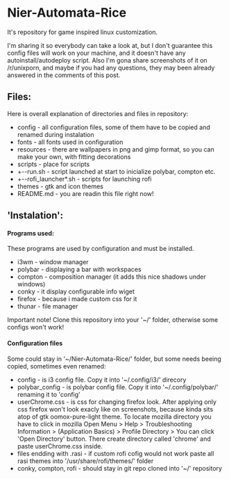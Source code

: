 # Nier-Automata-Rice
It's repository for game inspired linux customization.

I'm sharing it so everybody can take a look at, but I don't guarantee this config files will work on your machine, and it doesn't have any autoinstall/autodeploy script.
Also I'm gona share screenshots of it on /r/unixporn, and maybe if you had any questions, they may been already answered in the comments of this post.

<insert images here>

## Files:
Here is overall explanation of directories and files in repository:
 * config - all configuration files, some of them have to be copied and renamed during instalation
 * fonts - all fonts used in configuration
 * resources - there are wallpapers in png and gimp format, so you can make your own, with fitting decorations
 * scripts - place for scripts
 * +--run.sh - script launched at start to inicialize polybar, compton etc.
 * +--rofi_launcher*.sh - scripts for launching rofi
 * themes - gtk and icon themes
 * README.md - you are readin this file right now!

## 'Instalation':
#### Programs used: 
These programs are used by configuration and must be installed.
* i3wm - window manager
* polybar - displaying a bar with workspaces
* compton - composition manager (it adds this nice shadows under windows)
* conky - it display configurable info wiget
* firefox - because i made custom css for it
* thunar - file manager

Important note!
Clone this repository into your '\~/' folder, otherwise some configs won't work!

#### Configuration files
  Some could stay in '\~/Nier-Automata-Rice/' folder, but some needs beeing copied, sometimes even renamed:
 * config - is i3 config file. Copy it into '\~/.config/i3/' direcory
 * polybar_config - is polybar config file. Copy it into '\~/.config/polybar/' renaming it to 'config'
 * userChrome.css - is css for changing firefox look. After applying only css firefox won't look exacly like on screenshots, because kinda sits atop of gtk oomox-pure-light theme. To locate mozilla directory you have to click in mozilla Open Menu > Help > Troubleshooting Information > (Application Basics) > Profile Directory > You can click 'Open Directory' button. There create directory called 'chrome' and paste userChrome.css inside.
 * files endding with .rasi - if custom rofi cofig would not work paste all rasi themes into '/usr/share/rofi/themes/' folder
 * conky, compton, rofi - should stay in git repo cloned into '\~/' repository

